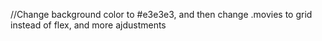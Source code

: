 //Change background color to #e3e3e3, and then change .movies to grid instead of flex, and more ajdustments
